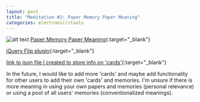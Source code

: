 ```yaml
---
layout: post
title: "Meditation #2: Paper Memory Paper Meaning"
categories: electronicrituals
---
```


![alt text](https://raw.githubusercontent.com/jirrian/jirrian.github.io/master/images/electronicrituals/papermemorypapermeaningss.png)
[Paper Memory Paper Meaning](http://blog.jzhong.today/papermemorypapermeaning/){:target="_blank"}

[jQuery Flip plugin](https://nnattawat.github.io/flip/){:target="_blank"}

[link to json file I created to store info on 'cards'](https://github.com/jirrian/jirrian.github.io/blob/master/papermemorypapermeaning/cards.json){:target="_blank"}

In the future, I would like to add more 'cards' and maybe add functionality for other users to add their own 'cards' and memories. I'm unsure if there is more meaning in using your own papers and memories (personal relevance) or using a pool of all users' memories (conventionalized meanings).